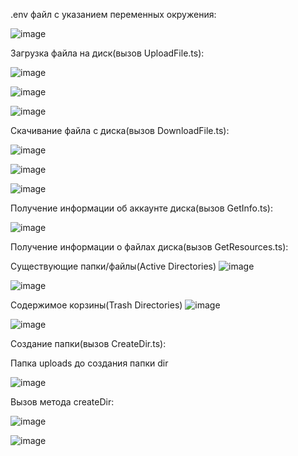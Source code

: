 .env файл с указанием переменных окружения:

![image](https://github.com/Atointhe/Project-api/assets/119871255/1231126e-e439-4198-b577-b1a07d8b8224)

Загрузка файла на диск(вызов UploadFile.ts):

![image](https://github.com/Atointhe/Project-api/assets/119871255/3e549e94-90b1-4381-9efc-7f3f88eb03d0)

![image](https://github.com/Atointhe/Project-api/assets/119871255/d7941660-4fc0-464b-82db-99c4bd2df8d6)

![image](https://github.com/Atointhe/Project-api/assets/119871255/5ed917f4-1fe8-4f2a-a62d-082f12dc8c2e)

Скачивание файла с диска(вызов DownloadFile.ts):

![image](https://github.com/Atointhe/Project-api/assets/119871255/b7e8de27-35c4-4763-9466-c0343de2e100)

![image](https://github.com/Atointhe/Project-api/assets/119871255/ace14d7a-e431-4a2b-a2ff-aef828419f38)

![image](https://github.com/Atointhe/Project-api/assets/119871255/ede7091a-d3eb-49f7-ba2e-271d2955f717)

Получение информации об аккаунте диска(вызов GetInfo.ts):

![image](https://github.com/Atointhe/Project-api/assets/119871255/bcda994e-ca00-4064-a635-1a466e195607)

Получение информации о файлах диска(вызов GetResources.ts):

Существующие папки/файлы(Active Directories)
![image](https://github.com/Atointhe/Project-api/assets/119871255/c1021d7a-cf49-4330-b17e-d4e901abbb18)

![image](https://github.com/Atointhe/Project-api/assets/119871255/2c12041a-feff-4142-b2e9-5babf5a5b6c9)

Содержимое корзины(Trash Directories)
![image](https://github.com/Atointhe/Project-api/assets/119871255/8feb9a31-a4b3-469b-aa47-2ff61c242625)

![image](https://github.com/Atointhe/Project-api/assets/119871255/99193be4-5f82-42fe-acf1-22dd984e06b2)

Создание папки(вызов CreateDir.ts):

Папка uploads до создания папки dir

![image](https://github.com/Atointhe/Project-api/assets/119871255/75a565c8-ca33-44af-b9b0-be500cf08403)


Вызов метода createDir: 

![image](https://github.com/Atointhe/Project-api/assets/119871255/5a4ab456-bc5a-4972-813e-d54df5233856)

![image](https://github.com/Atointhe/Project-api/assets/119871255/b9fa0e8e-d23a-4b27-a230-d772521f2029)












